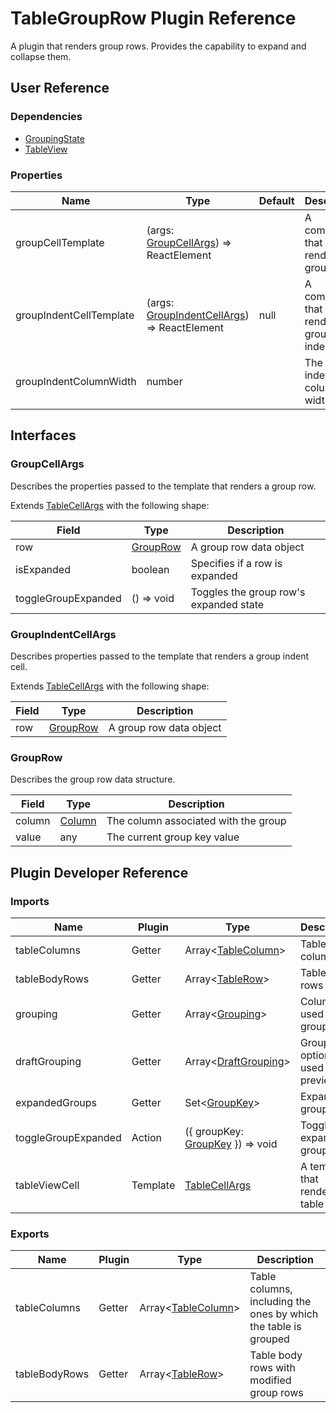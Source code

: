 # TableGroupRow Plugin Reference

A plugin that renders group rows. Provides the capability to expand and collapse them.

## User Reference

### Dependencies

- [GroupingState](grouping-state.md)
- [TableView](table-view.md)

### Properties

Name | Type | Default | Description
-----|------|---------|------------
groupCellTemplate | (args: [GroupCellArgs](#group-cell-args)) => ReactElement | | A component that renders a group row
groupIndentCellTemplate | (args: [GroupIndentCellArgs](#group-indent-cell-args)) => ReactElement | null | A component that renders a group indent cell
groupIndentColumnWidth | number | | The group indent column's width

## Interfaces

### <a name="group-cell-args"></a>GroupCellArgs

Describes the properties passed to the template that renders a group row.

Extends [TableCellArgs](table-view.md#table-cell-args) with the following shape:

Field | Type | Description
------|------|------------
row | [GroupRow](#group-row) | A group row data object
isExpanded | boolean | Specifies if a row is expanded
toggleGroupExpanded | () => void | Toggles the group row's expanded state

### <a name="group-indent-cell-args"></a>GroupIndentCellArgs

Describes properties passed to the template that renders a group indent cell.

Extends [TableCellArgs](table-view.md#table-cell-args) with the following shape:

Field | Type | Description
------|------|------------
row | [GroupRow](#group-row) | A group row data object

### <a name="group-row"></a>GroupRow

Describes the group row data structure.

Field | Type | Description
------|------|------------
column | [Column](grid.md#column) | The column associated with the group
value | any | The current group key value

## Plugin Developer Reference

### Imports

Name | Plugin | Type | Description
-----|--------|------|------------
tableColumns | Getter | Array&lt;[TableColumn](table-view.md#table-column)&gt; | Table columns
tableBodyRows | Getter | Array&lt;[TableRow](table-view.md#table-row)&gt; | Table body rows
grouping | Getter | Array&lt;[Grouping](grouping-state.md#grouping)&gt; | Columns used for grouping
draftGrouping | Getter | Array&lt;[DraftGrouping](grouping-state.md#draft-grouping)&gt; | Grouping options used for preview
expandedGroups | Getter | Set&lt;[GroupKey](grouping-state.md#group-key)&gt; | Expanded groups
toggleGroupExpanded | Action | ({ groupKey: [GroupKey](grouping-state.md#group-key) }) => void | Toggles the expanded group state
tableViewCell | Template | [TableCellArgs](table-view.md#table-cell-args) | A template that renders a table cell

### Exports

Name | Plugin | Type | Description
-----|--------|------|------------
tableColumns | Getter | Array&lt;[TableColumn](table-view.md#table-column)&gt; | Table columns, including the ones by which the table is grouped
tableBodyRows | Getter | Array&lt;[TableRow](table-view.md#table-column)&gt; | Table body rows with modified group rows
